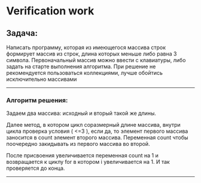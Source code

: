 # Verification work #
## Задача: ##
Написать программу, которая из имеющегося массива строк формирует массив из строк, длина которых меньше либо равна 3 символа. Первоначальный массив можно ввести с клавиатуры, либо задать на старте выполнения алгоритма. При решение не рекомендуется пользоваться коллекциями, лучше обойтись исключительно массивами
___
### Алгоритм решения: ###
Задаем два массива: исходный и вторый такой же длины. 

Далее метод, в котором цикл соразмерный длине массива, внутри цикла проверка условия ( <=3 ), если да, то  элемент первого массива заносится в count элемент второго массива. Переменная count чтобы поочередно закидывать из первого массива во второй. 

После присвоения увеличивается переменная count на 1 и возвращается к циклу for в котором i увеличивается на 1. И так проверяется до конца.
___
